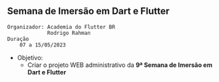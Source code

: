 ## Semana de Imersão em Dart e Flutter
    Organizador: Academia do Flutter BR
                 Rodrigo Rahman
    Duração
        07 a 15/05/2023

- Objetivo:
    - Criar o projeto WEB administrativo da **9ª Semana de Imersão em Dart e Flutter**

